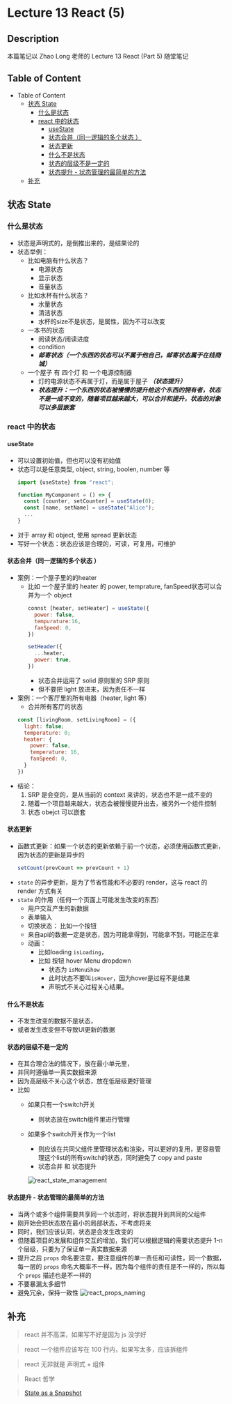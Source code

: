 # Lecture 13 React (5)

## Description
本篇笔记以 Zhao Long 老师的 Lecture 13 React (Part 5) 随堂笔记
## Table of Content
- Table of Content
  - [状态 State](#状态-state)
    - [什么是状态](#什么是状态)
    - [react 中的状态](#react-中的状态)
      - [useState](#usestate)
      - [状态合并（同一逻辑的多个状态 ）](#状态合并同一逻辑的多个状态)
      - [状态更新](#状态更新)
      - [什么不是状态](#什么不是状态)
      - [状态的层级不是一定的](#状态的层级不是一定的)
      - [状态提升 - 状态管理的最简单的方法](#状态提升---状态管理的最简单的方法)
  - [补充](#补充)
## 状态 State
### 什么是状态
- 状态是声明式的，是倒推出来的，是结果论的
- 状态举例：
  - 比如电脑有什么状态？
    - 电源状态
    - 显示状态
    - 音量状态
  - 比如水杯有什么状态？
    - 水量状态
    - 清洁状态
    - 水杯的size不是状态，是属性，因为不可以改变
  - 一本书的状态
    - 阅读状态/阅读进度
    - condition
    - ***邮寄状态（一个东西的状态可以不属于他自己，邮寄状态属于在线商城）***
  - 一个屋子 有 四个灯 和 一个电源控制器
    - 灯的电源状态不再属于灯，而是属于屋子 ***（状态提升）***
    - ***状态提升：一个东西的状态被慢慢的提升给这个东西的拥有者，状态不是一成不变的，随着项目越来越大，可以合并和提升，状态的对象可以多层嵌套***
### react 中的状态
#### useState
- 可以设置初始值，但也可以没有初始值
- 状态可以是任意类型, object, string, boolen, number 等
  ```jsx
  import {useState} from "react";
  
  function MyComponent = () => {
    const [counter, setCounter] = useState(0);
    const [name, setName] = useState("Alice");
    ...
  }
  ```
- 对于 array 和 object, 使用 spread 更新状态
- 写好一个状态：状态应该是合理的，可读，可复用，可维护
#### 状态合并（同一逻辑的多个状态 ）
- 案例：一个屋子里的的heater
  - 比如 一个屋子里的 heater 的 power, temprature, fanSpeed状态可以合并为一个 object
    ```jsx
    connst [heater, setHeater] = useState({
      power: false,
      tempurature:16,
      fanSpeed: 0,
    })

    setHeader({
      ...heater,
      power: true,
    })
    ```
    - 状态合并运用了 solid 原则里的 SRP 原则
    - 但不要把 light 放进来，因为责任不一样
- 案例：一个客厅里的所有电器（heater, light 等）
  - 合并所有客厅的状态
  ```jsx
  const [livingRoom, setLivingRoom] = ({
    light: false;
    temperature: 0;
    heater: {
      power: false,
      temperature: 16,
      fanSpeed: 0,
    }
  })
  ```
- 结论：
  1. SRP 是会变的，是从当前的 context 来讲的，状态也不是一成不变的
  2. 随着一个项目越来越大，状态会被慢慢提升出去，被另外一个组件控制
  3. 状态 obejct 可以嵌套
#### 状态更新
- 函数式更新：如果一个状态的更新依赖于前一个状态，必须使用函数式更新， 因为状态的更新是异步的
  ```jsx
  setCount(prevCount => prevCount + 1)
  ```
- `state` 的异步更新，是为了节省性能和不必要的 render，这与 react 的 render 方式有关
- `state` 的作用（任何一个页面上可能发生改变的东西）
  - 用户交互产生的新数据
  - 表单输入
  - 切换状态： 比如一个按钮
  - 来自api的数据一定是状态，因为可能拿得到，可能拿不到，可能正在拿
  - 动画：
    - 比如loading `isLoading`， 
    - 比如 按钮 hover Menu dropdown 
      - 状态为 `isMenuShow`
      - 此时状态不要叫`isHover`，因为hover是过程不是结果
      - 声明式不关心过程关心结果。
#### 什么不是状态
- 不发生改变的数据不是状态，
- 或者发生改变但不导致UI更新的数据
#### 状态的层级不是一定的
- 在其合理合法的情况下，放在最小单元里，
- 并同时遵循单一真实数据来源
- 因为高层级不关心这个状态，放在低层级更好管理
- 比如 
  - 如果只有一个switch开关
    - 则状态放在switch组件里进行管理
  - 如果多个switch开关作为一个list
    - 则应该在共同父组件里管理状态和渲染，可以更好的复用，更容易管理这个list的所有switch的状态，同时避免了 copy and paste
    - 状态合并 和 状态提升  
    
    ![react_state_management](./assets/images/react_state_management.jpg)
#### 状态提升 - 状态管理的最简单的方法
- 当两个或多个组件需要共享同一个状态时，将状态提升到共同的父组件
- 刚开始会把状态放在最小的局部状态，不考虑将来
- 同时，我们应该认同，状态是会发生改变的
- 但随着项目的发展和组件交互的增加，我们可以根据逻辑的需要状态提升 1-n 个层级，只要为了保证单一真实数据来源
- 提升之后 `props` 命名要注意，要注意组件的单一责任和可读性，同一个数据，每一层的 `props` 命名大概率不一样，因为每个组件的责任是不一样的，所以每个 `props` 描述也是不一样的 
- 不要暴漏太多细节
- 避免冗余，保持一致性
![react_props_naming](./assets/images/react_props_naming.jpg)
## 补充
> react 并不高深，如果写不好是因为 js 没学好

> react 一个组件应该写在 100 行内，如果写太多，应该拆组件

> react 无非就是 声明式 + 组件

> React 哲学

> [State as a Snapshot](https://react.dev/learn/state-as-a-snapshot)
